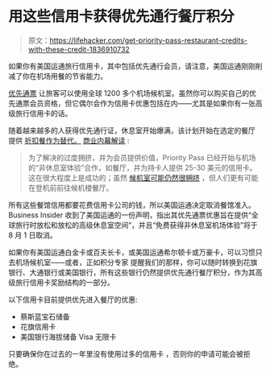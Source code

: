 # 用这些信用卡获得优先通行餐厅积分

> 原文：<https://lifehacker.com/get-priority-pass-restaurant-credits-with-these-credit-1836910732>

如果你有美国运通旅行信用卡，其中包括优先通行会员，请注意，美国运通刚刚削减了你在机场用餐的节省能力。



[优先通票](https://www.prioritypass.com/) 让旅客可以使用全球 1200 多个机场候机室。虽然你可以购买自己的优先通票会员资格，但它偶尔会作为信用卡优惠包括在内——尤其是如果你有一张高级旅行信用卡的话。

随着越来越多的人获得优先通行证，休息室开始爆满，该计划开始在选定的餐厅 提供 [折扣餐作为替代。](https://twocents.lifehacker.com/use-your-priority-pass-for-28-off-at-some-airport-rest-1833471990) [商业内幕解读](https://www.businessinsider.com/american-express-eliminates-priority-pass-restaurant-credits-2019-5) :

> 为了解决的过度拥挤，并为会员提供价值，Priority Pass 已经开始与机场的“非休息室体验”合作，如餐厅，并为持卡人提供 25-30 美元的信用卡。这在很大程度上是成功的；虽然 [候机室可能仍然很拥挤](https://www.businessinsider.com/priority-pass-lounges-airport-access-business-travelers-2018-8) ，但人们更有可能在登机前前往候机楼餐厅。

所有这些餐馆信用都要花费信用卡公司的钱，所以美国运通决定取消餐馆准入。Business Insider 收到了美国运通的一份声明，指出其优先通票优惠旨在提供“全球旅行时放松和放松的高级休息室空间”，并且“免费获得非休息室机场体验”将于 8 月 1 日取消。

如果你有美国运通白金卡或百夫长卡，或美国运通希尔顿卡或万豪卡，可以习惯只去机场候机室——或者，正如积分专家 提醒我们的那样，你可以随时转换到花旗银行、大通银行或美国银行，所有这些银行仍然提供优先通行餐厅积分，作为其高级旅行信用卡奖励结构的一部分。

以下信用卡目前提供优先进入餐厅的优惠:

*   蔡斯蓝宝石储备
*   花旗信用卡
*   美国银行海拔储备 Visa 无限卡

只要确保你在过去的一年里没有使用过多的信用卡 ，否则你的申请可能会被拒绝。